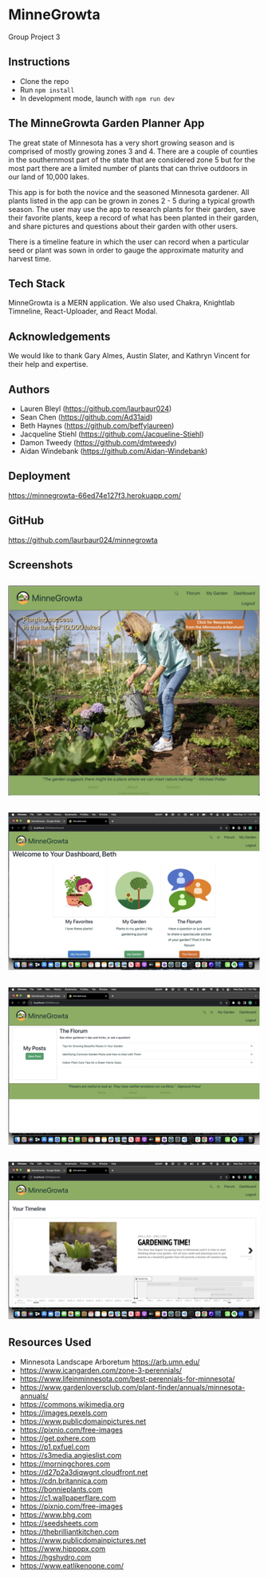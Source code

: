 # MinneGrowta

Group Project 3

## Instructions 

- Clone the repo
- Run `npm install` 
- In development mode, launch with `npm run dev`

## The MinneGrowta Garden Planner App

The great state of Minnesota has a very short growing season and is comprised of mostly growing zones 3 and 4.  There are a couple of counties in the southernmost part of the state that are considered zone 5 but for the most part there are a limited number of plants that can thrive outdoors in our land of 10,000 lakes.

This app is for both the novice and the seasoned Minnesota gardener.  All plants listed in the app can be grown in zones 2 - 5 during a typical growth season.  The user may use the app to research plants for their garden, save their favorite plants, keep a record of what has been planted in their garden, and share pictures and questions about their garden with other users.  

There is a timeline feature in which the user can record when a particular seed or plant was sown in order to gauge the approximate maturity and harvest time.

## Tech Stack

MinneGrowta is a MERN application.  We also used Chakra, Knightlab Timneline, React-Uploader, and React Modal.  

## Acknowledgements

We would like to thank Gary Almes, Austin Slater, and Kathryn Vincent for their help and expertise.

## Authors

- Lauren Bleyl (https://github.com/laurbaur024)
- Sean Chen  (https://github.com/Ad31aid)
- Beth Haynes  (https://github.com/beffylaureen)
- Jacqueline Stiehl  (https://github.com/Jacqueline-Stiehl)
- Damon Tweedy  (https://github.com/dmtweedy)
- Aidan Windebank  (https://github.com/Aidan-Windebank)

## Deployment

https://minnegrowta-66ed74e127f3.herokuapp.com/

## GitHub

https://github.com/laurbaur024/minnegrowta

## Screenshots

## <img src="./client/src/images/MinneGrowtaHomePage.jpg" alt = "MinneGrowta Home page" />
## <img src="./client/src/images/dashboard.png" alt = "Dashboard" />
## <img src="./client/src/images/florum.png" alt = "Florum" />
## <img src="./client/src/images/timeline.png" alt = "Timeline" />

## Resources Used

- Minnesota Landscape Arboretum  https://arb.umn.edu/
- https://www.icangarden.com/zone-3-perennials/
- https://www.lifeinminnesota.com/best-perennials-for-minnesota/
- https://www.gardenloversclub.com/plant-finder/annuals/minnesota-annuals/
- https://commons.wikimedia.org
- https://images.pexels.com
- https://www.publicdomainpictures.net
- https://pixnio.com/free-images
- https://get.pxhere.com
- https://p1.pxfuel.com
- https://s3media.angieslist.com
- https://morningchores.com
- https://d27p2a3djqwgnt.cloudfront.net
- https://cdn.britannica.com
- https://bonnieplants.com
- https://c1.wallpaperflare.com
- https://pixnio.com/free-images
- https://www.bhg.com
- https://seedsheets.com
- https://thebrilliantkitchen.com
- https://www.publicdomainpictures.net
- https://www.hippopx.com
- https://hgshydro.com
- https://www.eatlikenoone.com/

